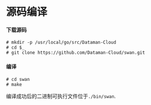 # 源码编译

#### 下载源码
```
# mkdir -p /usr/local/go/src/Dataman-Cloud 
# cd $_
# git clone https://github.com/Dataman-Cloud/swan.git
```

#### 编译
```
# cd swan
# make
```
编译成功后的二进制可执行文件位于`./bin/swan`.

